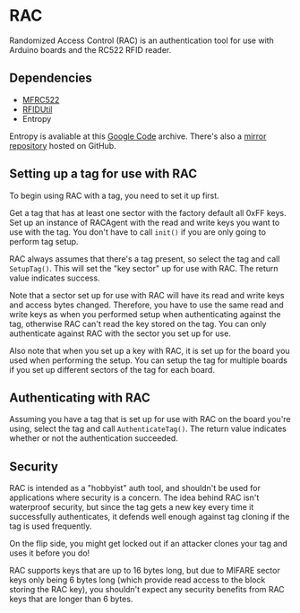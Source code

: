 # RAC
Randomized Access Control (RAC) is an authentication tool for use with Arduino boards and the RC522 RFID reader.

## Dependencies
* [MFRC522](https://github.com/miguelbalboa/rfid)
* [RFIDUtil](https://github.com/halworsen/rfidutil)
* Entropy

Entropy is avaliable at this [Google Code](https://code.google.com/archive/p/avr-hardware-random-number-generation/downloads) archive.
There's also a [mirror repository](https://github.com/pmjdebruijn/Arduino-Entropy-Library) hosted on GitHub.

## Setting up a tag for use with RAC
To begin using RAC with a tag, you need to set it up first.

Get a tag that has at least one sector with the factory default all 0xFF keys.
Set up an instance of RACAgent with the read and write keys you want to use with the tag.
You don't have to call `init()` if you are only going to perform tag setup.

RAC always assumes that there's a tag present, so select the tag and call `SetupTag()`.
This will set the "key sector" up for use with RAC. The return value indicates success.

Note that a sector set up for use with RAC will have its read and write keys and access bytes changed.
Therefore, you have to use the same read and write keys as when you performed setup when authenticating against the tag,
otherwise RAC can't read the key stored on the tag. You can only authenticate against RAC with the sector you set up for use.

Also note that when you set up a key with RAC, it is set up for the board you used when performing the setup.
You can setup the tag for multiple boards if you set up different sectors of the tag for each board.

## Authenticating with RAC
Assuming you have a tag that is set up for use with RAC on the board you're using, select the tag and call `AuthenticateTag()`.
The return value indicates whether or not the authentication succeeded.

## Security
RAC is intended as a "hobbyist" auth tool, and shouldn't be used for applications where security is a concern.
The idea behind RAC isn't waterproof security, but since the tag gets a new key every time it successfully authenticates,
it defends well enough against tag cloning if the tag is used frequently.

On the flip side, you might get locked out if an attacker clones your tag and uses it before you do!

RAC supports keys that are up to 16 bytes long, but due to MIFARE sector keys only being 6 bytes long
(which provide read access to the block storing the RAC key), you shouldn't expect any security benefits from RAC keys that are longer than 6 bytes.
